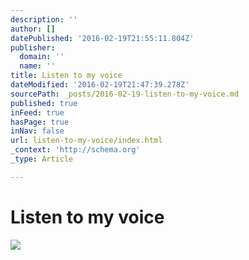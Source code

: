 ```yaml
---
description: ''
author: []
datePublished: '2016-02-19T21:55:11.804Z'
publisher:
  domain: ''
  name: ''
title: Listen to my voice
dateModified: '2016-02-19T21:47:39.278Z'
sourcePath: _posts/2016-02-19-listen-to-my-voice.md
published: true
inFeed: true
hasPage: true
inNav: false
url: listen-to-my-voice/index.html
_context: 'http://schema.org'
_type: Article

---
```

# Listen to my voice
![](https://the-grid-user-content.s3-us-west-2.amazonaws.com/ee6eea73-16b3-4c44-843e-7e78e0a887c5.png)